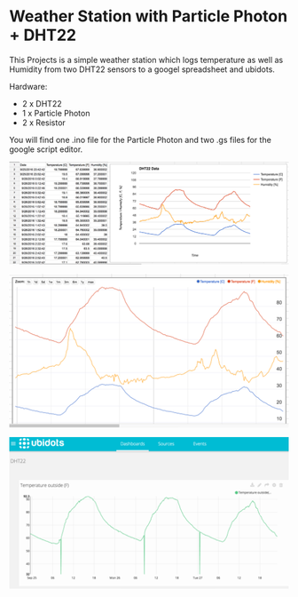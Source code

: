 # Weather Station with Particle Photon + DHT22


This Projects is a simple weather station which logs temperature as well as Humidity from two DHT22 sensors to a googel spreadsheet and ubidots.

Hardware:

- 2 x DHT22
- 1 x Particle Photon
- 2 x Resistor


You will find one .ino file for the Particle Photon and two .gs files for the google script editor.

![Alt text](/google_sheet_1.png?raw=true "Google Sheet Logging")

![Alt text](/google_sheet_2.png?raw=true "Google Sheet Logging")

![Alt text](/ubidots.png?raw=true "Ubidots")